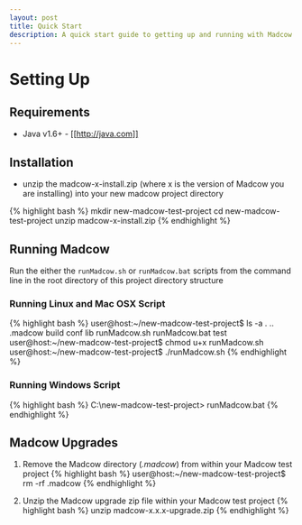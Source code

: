 ```yaml
---
layout: post
title: Quick Start
description: A quick start guide to getting up and running with Madcow
---
```


# Setting Up

## Requirements

* Java v1.6+ - [[http://java.com]]

## Installation

* unzip the madcow-x-install.zip (where x is the version of Madcow you are installing) into your new madcow project directory

{% highlight bash %}
mkdir new-madcow-test-project
cd new-madcow-test-project
unzip madcow-x-install.zip
{% endhighlight %}

## Running Madcow
Run the either the `runMadcow.sh` or `runMadcow.bat` scripts from the command line in the root directory of this project directory structure

### Running Linux and Mac OSX Script
{% highlight bash %}
user@host:~/new-madcow-test-project$ ls -a
.  ..  .madcow  build  conf  lib  runMadcow.sh  runMadcow.bat  test
user@host:~/new-madcow-test-project$ chmod u+x runMadcow.sh
user@host:~/new-madcow-test-project$ ./runMadcow.sh
{% endhighlight %}

### Running Windows Script
{% highlight bash %}
C:\new-madcow-test-project> runMadcow.bat
{% endhighlight %}

## Madcow Upgrades

1. Remove the Madcow directory (_.madcow_) from within your Madcow test project
{% highlight bash %}
user@host:~/new-madcow-test-project$ rm -rf .madcow
{% endhighlight %}

2. Unzip the Madcow upgrade zip file within your Madcow test project
{% highlight bash %}
unzip madcow-x.x.x-upgrade.zip
{% endhighlight %}